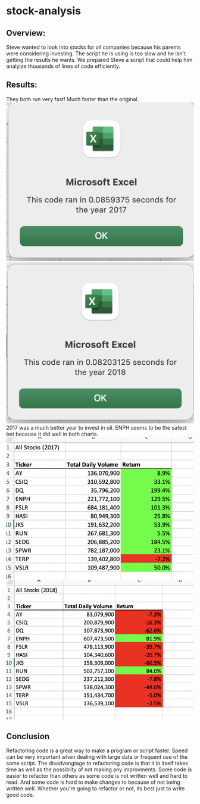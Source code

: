 # stock-analysis
## Overview:
Steve wanted to look into stocks for oil companies because his parents were considering investing. The script he is using is too slow and he isn't getting the results he wants. We prepared Steve a script that could help him analyize thousands of lines of code efficiently. 
## Results:
They both run very fast! Much faster than the original.  
![2017](https://github.com/James-Harkin/stock-analysis/blob/main/Resources/VBA_Challenge_2017.png?)  
![2018](https://github.com/James-Harkin/stock-analysis/blob/main/Resources/VBA_Challenge_2018.png?)  
2017 was a much better year to invest in oil. ENPH seems to be the safest bet because it did well in both charts.  
![2017](https://github.com/James-Harkin/stock-analysis/blob/main/Resources/Results_2017.png?)  
![2018](https://github.com/James-Harkin/stock-analysis/blob/main/Resources/Results_2018.png?)  
## Conclusion
Refactoring code is a great way to make a program or script faster. Speed can be very important when dealing with large data or frequent use of the same script. The disadvangtage to refactoring code is that it in itself takes time as well as the possiblity of not making any improvments. Some code is easier to refactor than others as some code is not written well and hard to read. And some code is hard to make changes to because of not being written well. Whether you're going to refactor or not, its best just to write good code.
